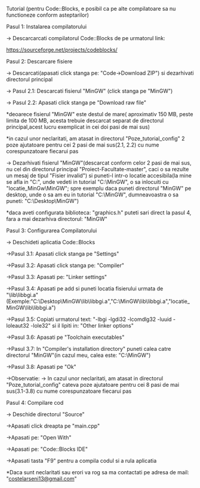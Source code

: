 Tutorial (pentru Code::Blocks, e posibil ca pe alte compilatoare sa nu functioneze conform asteptarilor)


Pasul 1: Instalarea compilatorului

-> Descarcarcati compilatorul Code::Blocks de pe urmatorul link:

https://sourceforge.net/projects/codeblocks/



Pasul 2: Descarcare fisiere

-> Descarcati(apasati click stanga pe: "Code->Download ZIP") si dezarhivati directorul principal

-> Pasul 2.1: Descarcati fisierul "MinGW" (click stanga pe "MinGW")

-> Pasul 2.2: Apasati click stanga pe "Download raw file" 

*deoarece fisierul "MinGW" este destul de mare( aproximativ 150 MB, peste limita de 100 MB, acesta trebuie descarcat separat de directorul principal,acest lucru exemplicat in cei doi pasi de mai sus)

*in cazul unor neclaritati, am atasat in directorul "Poze_tutorial_config" 2 poze ajutatoare pentru cei 2 pasi de mai sus(2.1, 2.2) cu nume corespunzatoare fiecarui pas

-> Dezarhivati fisierul "MinGW"(descarcat conform celor 2 pasi de mai sus, nu cel din directorul principal "Proiect-Facultate-master", caci o sa rezulte un mesaj de tipul "Fisier invalid") si puneti-l intr-o locatie accesibila(la mine se afla in "C:", unde vedeti in tutorial "C:\MinGW", o sa inlocuiti cu "locatie_MinGw\MinGW"; spre exemplu daca puneti directorul "MinGW" pe desktop, unde o sa am eu in tutorial "C:\MinGW", dumneavoastra o sa puneti: "C:\Desktop\MinGW")

*daca aveti configurata biblioteca: "graphics.h" puteti sari direct la pasul 4, fara a mai dezarhiva directorul: "MinGW" 




Pasul 3: Configurarea Compilatorului

-> Deschideti aplicatia Code::Blocks

->Pasul 3.1: Apasati click stanga pe "Settings"

->Pasul 3.2: Apasati click stanga pe: "Compiler"

->Pasul 3.3: Apasati pe: "Linker settings"

->Pasul 3.4: Apasati pe add si puneti locatia fisierului urmata de "\lib\libbgi.a" (Exemple:"C:\Desktop\MinGW\lib\libbgi.a","C:\MinGW\lib\libbgi.a","locatie_MinGW\lib\libbgi.a")

->Pasul 3.5: Copiati urmatorul text: "-lbgi -lgdi32 -lcomdlg32 -luuid -loleaut32 -lole32" si il lipiti in: "Other linker options"

->Pasul 3.6: Apasati pe "Toolchain executables"

->Pasul 3.7: In "Compiler's installation directory" puneti calea catre directorul "MinGW"(in cazul meu, calea este: "C:\MinGW")

->Pasul 3.8: Apasati pe "Ok"

->Observatie:	-> In cazul unor neclaritati, am atasat in directorul "Poze_tutorial_config" cateva poze ajutatoare pentru cei 8 pasi de mai sus(3.1-3.8) cu nume corespunzatoare fiecarui pas


Pasul 4: Compilare cod

-> Deschide directorul "Source"

->Apasati click dreapta pe "main.cpp"

->Apasati pe: "Open With"

->Apasati pe: "Code::Blocks IDE"

->Apasati tasta "F9" pentru a compila codul si a rula aplicatia


*Daca sunt neclaritati sau erori va rog sa ma contactati pe adresa de mail: "costelarseni13@gmail.com"

